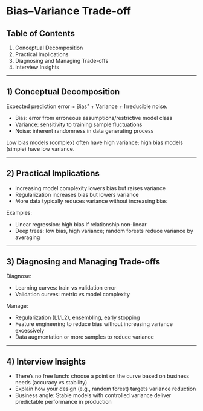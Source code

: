 # Bias–Variance Trade-off

## Table of Contents
1. Conceptual Decomposition
2. Practical Implications
3. Diagnosing and Managing Trade-offs
4. Interview Insights

---

## 1) Conceptual Decomposition

Expected prediction error ≈ Bias² + Variance + Irreducible noise.

- Bias: error from erroneous assumptions/restrictive model class
- Variance: sensitivity to training sample fluctuations
- Noise: inherent randomness in data generating process

Low bias models (complex) often have high variance; high bias models (simple) have low variance.

---

## 2) Practical Implications

- Increasing model complexity lowers bias but raises variance
- Regularization increases bias but lowers variance
- More data typically reduces variance without increasing bias

Examples:
- Linear regression: high bias if relationship non-linear
- Deep trees: low bias, high variance; random forests reduce variance by averaging

---

## 3) Diagnosing and Managing Trade-offs

Diagnose:
- Learning curves: train vs validation error
- Validation curves: metric vs model complexity

Manage:
- Regularization (L1/L2), ensembling, early stopping
- Feature engineering to reduce bias without increasing variance excessively
- Data augmentation or more samples to reduce variance

---

## 4) Interview Insights

- There’s no free lunch: choose a point on the curve based on business needs (accuracy vs stability)
- Explain how your design (e.g., random forest) targets variance reduction
- Business angle: Stable models with controlled variance deliver predictable performance in production
